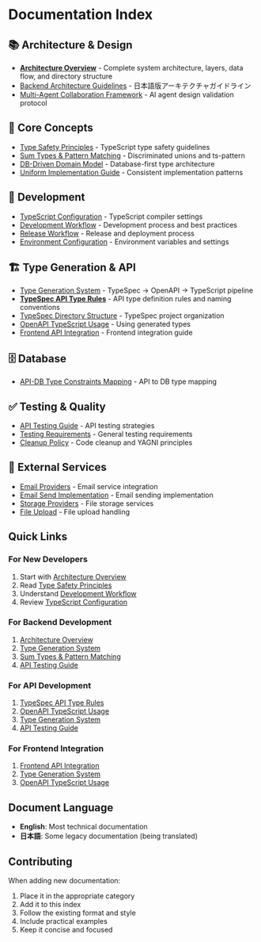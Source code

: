 # Documentation Index

## 📚 Architecture & Design
- [**Architecture Overview**](./architecture-overview.md) - Complete system architecture, layers, data flow, and directory structure
- [Backend Architecture Guidelines](./backend-architecture-guidelines.md) - 日本語版アーキテクチャガイドライン
- [Multi-Agent Collaboration Framework](./multi-agent-collaboration-framework.md) - AI agent design validation protocol

## 🎯 Core Concepts
- [Type Safety Principles](./type-safety-principles.md) - TypeScript type safety guidelines
- [Sum Types & Pattern Matching](./sum-types-pattern-matching.md) - Discriminated unions and ts-pattern
- [DB-Driven Domain Model](./db-driven-domain-model.md) - Database-first type architecture
- [Uniform Implementation Guide](./uniform-implementation-guide.md) - Consistent implementation patterns

## 🔧 Development
- [TypeScript Configuration](./typescript-configuration.md) - TypeScript compiler settings
- [Development Workflow](./development-workflow.md) - Development process and best practices
- [Release Workflow](./release-workflow.md) - Release and deployment process
- [Environment Configuration](./env-configuration.md) - Environment variables and settings

## 🏗️ Type Generation & API
- [Type Generation System](./type-generation-system.md) - TypeSpec → OpenAPI → TypeScript pipeline
- [**TypeSpec API Type Rules**](./typespec-api-type-rules.md) - API type definition rules and naming conventions
- [TypeSpec Directory Structure](./typespec-directory-structure.md) - TypeSpec project organization
- [OpenAPI TypeScript Usage](./openapi-typescript-usage.md) - Using generated types
- [Frontend API Integration](./frontend-api-integration.md) - Frontend integration guide

## 🗄️ Database
- [API-DB Type Constraints Mapping](./api-db-type-constraints-mapping.md) - API to DB type mapping

## ✅ Testing & Quality
- [API Testing Guide](./api-testing-guide.md) - API testing strategies
- [Testing Requirements](./testing-requirements.md) - General testing requirements
- [Cleanup Policy](./cleanup-policy.md) - Code cleanup and YAGNI principles

## 📧 External Services
- [Email Providers](./email-providers.md) - Email service integration
- [Email Send Implementation](./email-send.md) - Email sending implementation
- [Storage Providers](./storage-providers.md) - File storage services
- [File Upload](./file-upload.md) - File upload handling


## Quick Links

### For New Developers
1. Start with [Architecture Overview](./architecture-overview.md)
2. Read [Type Safety Principles](./type-safety-principles.md)
3. Understand [Development Workflow](./development-workflow.md)
4. Review [TypeScript Configuration](./typescript-configuration.md)

### For Backend Development
1. [Architecture Overview](./architecture-overview.md)
2. [Type Generation System](./type-generation-system.md)
3. [Sum Types & Pattern Matching](./sum-types-pattern-matching.md)
4. [API Testing Guide](./api-testing-guide.md)

### For API Development
1. [TypeSpec API Type Rules](./typespec-api-type-rules.md)
2. [OpenAPI TypeScript Usage](./openapi-typescript-usage.md)
3. [Type Generation System](./type-generation-system.md)
4. [API Testing Guide](./api-testing-guide.md)

### For Frontend Integration
1. [Frontend API Integration](./frontend-api-integration.md)
2. [Type Generation System](./type-generation-system.md)
3. [OpenAPI TypeScript Usage](./openapi-typescript-usage.md)

## Document Language

- **English**: Most technical documentation
- **日本語**: Some legacy documentation (being translated)

## Contributing

When adding new documentation:
1. Place it in the appropriate category
2. Add it to this index
3. Follow the existing format and style
4. Include practical examples
5. Keep it concise and focused
